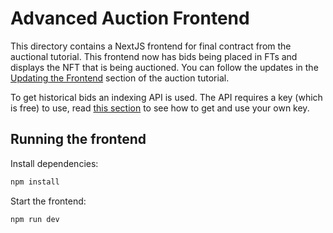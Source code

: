 # Advanced Auction Frontend

This directory contains a NextJS frontend for final contract from the auctional tutorial. This frontend now has bids being placed in FTs and displays the NFT that is being auctioned. You can follow the updates in the [Updating the Frontend](https://docs.near.org/tutorials/auction/updating-the-frontend) section of the auction tutorial.

To get historical bids an indexing API is used. The API requires a key (which is free) to use, read [this section](https://docs.near.org/tutorials/auction/indexing-historical-data#near-blocks-api-key) to see how to get and use your own key.

## Running the frontend

Install dependencies:

```bash
npm install
```

Start the frontend:

```bash
npm run dev
```
